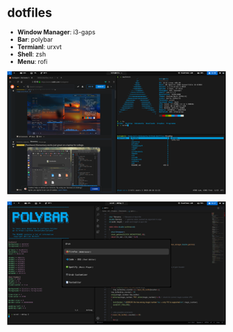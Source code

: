 # dotfiles

- **Window Manager**: i3-gaps
- **Bar**: polybar
- **Termianl**: urxvt
- **Shell**: zsh
- **Menu**: rofi

![Screenshot](https://github.com/089kili/dotfiles/blob/master/screenshots/first.png)

![Screenshot](https://github.com/089kili/dotfiles/blob/master/screenshots/second.png)

